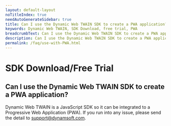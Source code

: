 ```yaml
---
layout: default-layout
noTitleIndex: true
needAutoGenerateSidebar: true
title: Can I use the Dynamic Web TWAIN SDK to create a PWA application?
keywords: Dynamic Web TWAIN, SDK Download, free trial, PWA
breadcrumbText: Can I use the Dynamic Web TWAIN SDK to create a PWA application?
description: Can I use the Dynamic Web TWAIN SDK to create a PWA application?
permalink: /faq/use-with-PWA.html
---
```


# SDK Download/Free Trial

## Can I use the Dynamic Web TWAIN SDK to create a PWA application?

Dynamic Web TWAIN is a JavaScript SDK so it can be integrated to a Progressive Web Application (PWA). If you run into any issue, please send the detail to <a href="mailto:support@dynamsoft.com"> support@dynamsoft.com</a>.
